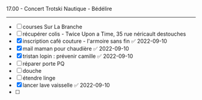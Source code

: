 17.00 - Concert Trotski Nautique - Bédélire

---

- [ ] courses Sur La Branche
- [ ] récupérer colis - Twice Upon a Time, 35 rue néricault destouches
- [x] inscription café couture - l'armoire sans fin ✅ 2022-09-10
- [x] mail maman pour chaudière ✅ 2022-09-10
- [x] tristan lopin : prévenir camille ✅ 2022-09-10
- [ ] réparer porte PQ
- [ ] douche
- [ ] étendre linge
- [x] lancer lave vaisselle ✅ 2022-09-10
- [ ] 